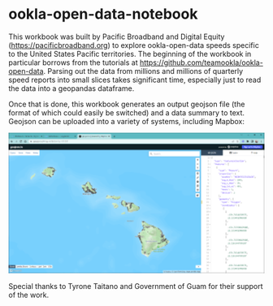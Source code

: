 # ookla-open-data-notebook

This workbook was built by Pacific Broadband and Digital Equity (https://pacificbroadband.org) to explore ookla-open-data speeds specific to the United States Pacific territories. The beginning of the workbook in particular borrows from the tutorials at https://github.com/teamookla/ookla-open-data. Parsing out the data from millions and millions of quarterly speed reports into small slices takes significant time, especially just to read the data into a geopandas dataframe. 

Once that is done, this workbook generates an output geojson file (the format of which could easily be switched) and a data summary to text. Geojson can be uploaded into a variety of systems, including Mapbox:

![Map image](image.png)

Special thanks to Tyrone Taitano and Government of Guam for their support of the work.
